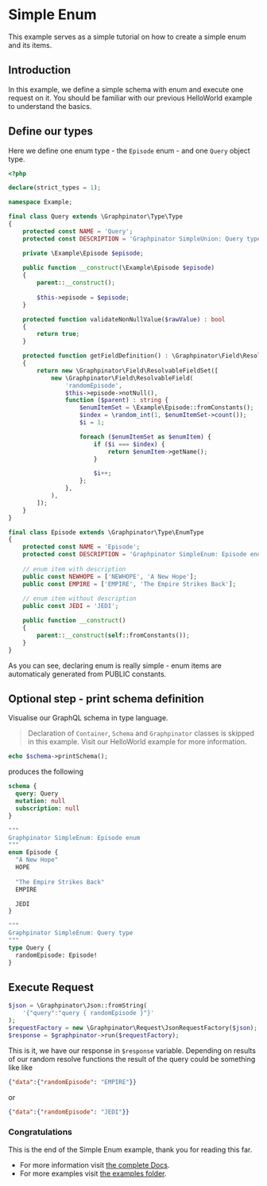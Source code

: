 # Simple Enum

This example serves as a simple tutorial on how to create a simple enum and its items.

## Introduction

In this example, we define a simple schema with enum and execute one request on it.
You should be familiar with our previous HelloWorld example to understand the basics.

## Define our types

Here we define one enum type - the `Episode` enum - and one `Query` object type.

```php
<?php

declare(strict_types = 1);

namespace Example;

final class Query extends \Graphpinator\Type\Type
{
    protected const NAME = 'Query';
    protected const DESCRIPTION = 'Graphpinator SimpleUnion: Query type';

    private \Example\Episode $episode;
    
    public function __construct(\Example\Episode $episode) 
    {
        parent::__construct();
    
        $this->episode = $episode;
    }

    protected function validateNonNullValue($rawValue) : bool
    {
        return true;
    }

    protected function getFieldDefinition() : \Graphpinator\Field\ResolvableFieldSet
    {
        return new \Graphpinator\Field\ResolvableFieldSet([
            new \Graphpinator\Field\ResolvableField(
                'randomEpisode',
                $this->episode->notNull(),
                function ($parent) : string {
                    $enumItemSet = \Example\Episode::fromConstants();
                    $index = \random_int(1, $enumItemSet->count());
                    $i = 1;

                    foreach ($enumItemSet as $enumItem) {
                        if ($i === $index) {
                            return $enumItem->getName();
                        }

                        $i++;
                    };
                },
            ),
        ]);
    }
}

final class Episode extends \Graphpinator\Type\EnumType
{
    protected const NAME = 'Episode';
    protected const DESCRIPTION = 'Graphpinator SimpleEnum: Episode enum';
    
    // enum item with description
    public const NEWHOPE = ['NEWHOPE', 'A New Hope']; 
    public const EMPIRE = ['EMPIRE', 'The Empire Strikes Back'];
    
    // enum item without description
    public const JEDI = 'JEDI';

    public function __construct() 
    {
        parent::__construct(self::fromConstants());
    }
}
```

As you can see, declaring enum is really simple - enum items are automaticaly generated from PUBLIC constants.

## Optional step - print schema definition

Visualise our GraphQL schema in type language.

> Declaration of `Container`, `Schema` and `Graphpinator` classes is skipped in this example. Visit our HelloWorld example for more information.

```php
echo $schema->printSchema();
```

produces the following

```graphql
schema {
  query: Query
  mutation: null
  subscription: null
}

"""
Graphpinator SimpleEnum: Episode enum
"""
enum Episode {
  "A New Hope"
  HOPE
  
  "The Empire Strikes Back"
  EMPIRE

  JEDI
}

"""
Graphpinator SimpleEnum: Query type
"""
type Query {
  randomEpisode: Episode!
}
```

## Execute Request

```php
$json = \Graphpinator\Json::fromString(
    '{"query":"query { randomEpisode }"}'
);
$requestFactory = new \Graphpinator\Request\JsonRequestFactory($json);
$response = $graphpinator->run($requestFactory);
```

This is it, we have our response in `$response` variable. Depending on results of our random resolve functions the result of the query could be something like like

```json
{"data":{"randomEpisode": "EMPIRE"}}
```

or

```json
{"data":{"randomEpisode": "JEDI"}}
```

### Congratulations

This is the end of the Simple Enum example, thank you for reading this far.
 
- For more information visit [the complete Docs](https://github.com/infinityloop-dev/graphpinator/blob/master/docs/README.md).
- For more examples visit [the examples folder](https://github.com/infinityloop-dev/graphpinator/blob/master/docs/examples).
